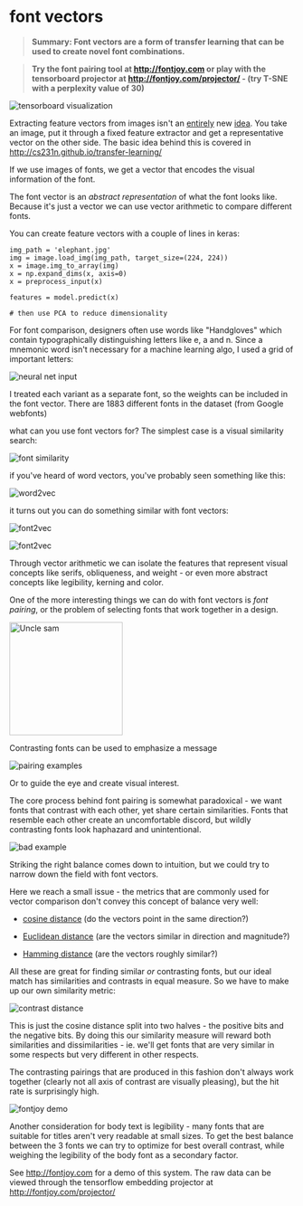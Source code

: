 # font vectors

>**Summary: Font vectors are a form of transfer learning that can be used to create novel font combinations.**

>**Try the font pairing tool at http://fontjoy.com or play with the tensorboard projector at http://fontjoy.com/projector/ - (try T-SNE with a perplexity value of 30)**


![tensorboard visualization](http://fontjoy.com/github/screenshot.png)

Extracting feature vectors from images isn't an [entirely](http://blog.ethanrosenthal.com/2016/12/05/recasketch-keras/) new [idea](https://medium.com/ideo-stories/organizing-the-world-of-fonts-with-ai-7d9e49ff2b25).
You take an image, put it through a fixed feature extractor and get a representative vector on the other side. The basic idea behind this is covered in http://cs231n.github.io/transfer-learning/

If we use images of fonts, we get a vector that encodes the visual information of the font.

The font vector is an *abstract representation* of what the font looks like. Because it's just a vector we can use vector arithmetic to compare different fonts.

You can create feature vectors with a couple of lines in keras:

```
img_path = 'elephant.jpg'
img = image.load_img(img_path, target_size=(224, 224))
x = image.img_to_array(img)
x = np.expand_dims(x, axis=0)
x = preprocess_input(x)

features = model.predict(x)

# then use PCA to reduce dimensionality
```

For font comparison, designers often use words like "Handgloves" which contain typographically distinguishing letters like e, a and n. Since a mnemonic word isn't necessary for a machine learning algo, I used a grid of important letters:

![neural net input](http://fontjoy.com/github/input.png)

I treated each variant as a separate font, so the weights can be included in the font vector. There are 1883 different fonts in the dataset (from Google webfonts)

what can you use font vectors for? The simplest case is a visual similarity search:

![font similarity](http://fontjoy.com/github/similar.png)

if you've heard of word vectors, you've probably seen something like this:

![word2vec](http://fontjoy.com/github/word2vec.png)

it turns out you can do something similar with font vectors:

![font2vec](http://fontjoy.com/github/analogy1.png)

![font2vec](http://fontjoy.com/github/analogy2.png)

Through vector arithmetic we can isolate the features that represent visual concepts like serifs, obliqueness, and weight - or even more abstract concepts like legibility, kerning and color.

One of the more interesting things we can do with font vectors is *font pairing*, or the problem of selecting fonts that work together in a design.

<img src="https://upload.wikimedia.org/wikipedia/commons/1/1d/Unclesamwantyou.jpg" alt="Uncle sam" width="200" />

Contrasting fonts can be used to emphasize a message

![pairing examples](http://fontjoy.com/github/pairing.png)

Or to guide the eye and create visual interest.

The core process behind font pairing is somewhat paradoxical - we want fonts that contrast with each other, yet share certain similarities. Fonts that resemble each other create an uncomfortable discord, but wildly contrasting fonts look haphazard and unintentional.

![bad example](http://fontjoy.com/github/discord.png)

Striking the right balance comes down to intuition, but we could try to narrow down the field with font vectors.

Here we reach a small issue - the metrics that are commonly used for vector comparison don't convey this concept of balance very well:

- [cosine distance](http://blog.christianperone.com/2013/09/machine-learning-cosine-similarity-for-vector-space-models-part-iii/) (do the vectors point in the same direction?)

- [Euclidean distance](http://www.cut-the-knot.org/pythagoras/DistanceFormula.shtml) (are the vectors similar in direction and magnitude?)

- [Hamming distance](https://en.wikipedia.org/wiki/Hamming_distance) (are the vectors roughly similar?)

All these are great for finding similar *or* contrasting fonts, but our ideal match has similarities and contrasts in equal measure. So we have to make up our own similarity metric:

![contrast distance](http://fontjoy.com/github/formula.png)

This is just the cosine distance split into two halves - the positive bits and the negative bits. By doing this our similarity measure will reward both similarities and dissimilarities - ie. we'll get fonts that are very similar in some respects but very different in other respects.

The contrasting pairings that are produced in this fashion don't always work together (clearly not all axis of contrast are visually pleasing), but the hit rate is surprisingly high.

![fontjoy demo](http://fontjoy.com/github/demo.png)

Another consideration for body text is legibility - many fonts that are suitable for titles aren't very readable at small sizes. To get the best balance between the 3 fonts we can try to optimize for best overall contrast, while weighing the legibility of the body font as a secondary factor.

See http://fontjoy.com for a demo of this system. The raw data can be viewed through the tensorflow embedding projector at http://fontjoy.com/projector/